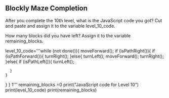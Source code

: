 ## Blockly Maze Completion
After you complete the 10th level, what is the JavaScript code you got? 
Cut and paste and assign it to the variable level_10_code.

How many blocks did you have left? 
Assign it to the variable remaining_blocks.

level_10_code='''while (not done()){
  moveForward();
  if (isPathRight()){
    if (isPathForward()){
      turnRight();
      }else{
      turnLeft();
      moveForward();
      turnRight();
      }else{
      if (isPathLeft()){
        turnLeft();
        
      }
    }
  }
}
1'''
remaining_blocks =0
print("JavaScript code for Level 10")
print(level_10_code)
print(remaining_blocks)
